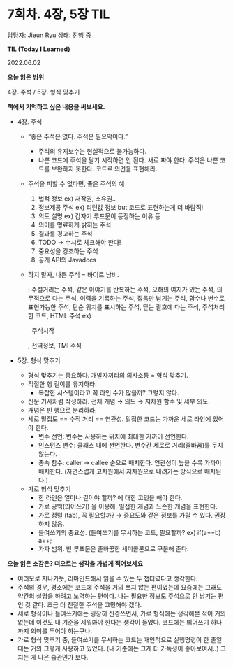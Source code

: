 # 7회차. 4장, 5장 TIL

담당자: Jieun Ryu
상태: 진행 중

**TIL (Today I Learned)**

2022.06.02

**오늘 읽은 범위**

4장. 주석 / 5장. 형식 맞추기

**책에서 기억하고 싶은 내용을 써보세요.**

- 4장. 주석
    - “좋은 주석은 없다. 주석은 필요악이다.”
        - 주석의 유지보수는 현실적으로 불가능하다.
        - 나쁜 코드에 주석을 달기 시작하면 안 된다. 새로 짜야 한다.
        주석은 나쁜 코드를 보완하지 못한다. 코드로 의견을 표현해라.
    - 주석을 피할 수 없다면, 좋은 주석의 예
        1. 법적 정보 ex) 저작권, 소유권..
        2. 정보제공 주석 ex) 리턴값 정보 but 코드로 표현하는게 더 바람직!
        3. 의도 설명 ex) 갑자기 루프문이 등장하는 이유 등
        4. 의미를 명료하게 밝히는 주석
        5. 결과를 경고하는 주석
        6. TODO → 수시로 체크해야 한다!
        7. 중요성을 강조하는 주석
        8. 공개 API의 Javadocs
    - 하지 말자, 나쁜 주석 = 바이트 낭비.
        
        : 주절거리는 주석, 같은 이야기를 반복하는 주석, 오해의 여지가 있는 주석,
        의무적으로 다는 주석, 이력을 기록하는 주석, 잡음만 남기는 주석,
        함수나 변수로 표현가능한 주석, 단순 위치를 표시하는 주석,
        닫는 괄호에 다는 주석, 주석처리한 코드, HTML 주석 ex) <pre> 주석시작 </pre>,
        전역정보, TMI 주석
        
    
- 5장. 형식 맞추기
    - 형식 맞추기는 중요하다. 개발자끼리의 의사소통 = 형식 맞추기.
    - 적절한 행 길이를 유지하라.
        - 복잡한 시스템이라고 꼭 라인 수가 많을까? 그렇지 않다.
    - 신문 기사처럼 작성하라. 전체 개념 → 의도 → 저차원 함수 및 세부 의도.
    - 개념은 빈 행으로 분리하라.
    - 세로 밀집도 == 수직 거리 == 연관성. 밀접한 코드는 가까운 세로 라인에 있어야 한다.
        - 변수 선언: 변수는 사용하는 위치에 최대한 가까이 선언한다.
        - 인스턴스 변수: 클래스 내에 선언한다. 변수간 세로로 거리(줄바꿈)를 두지 않는다.
        - 종속 함수: caller → callee 순으로 배치한다. 연관성이 높을 수록 가까이 배치한다.
        (자연스럽게 고차원에서 저차원으로 내려가는 방식으로 배치된다.)
    - 가로 형식 맞추기
        - 한 라인은 얼마나 길어야 할까? 에 대한 고민을 해야 한다.
        - 가로 공백(띄어쓰기) 을 이용해, 밀접한 개념과 느슨한 개념을 표현한다.
        - 가로 정렬 (tab), 꼭 필요할까? → 중요도와 같은 정보를 가릴 수 있다. 권장하지 않음.
        - 들여쓰기의 중요성. (들여쓰기를 무시하는 코드, 필요할까? ex) if(a==b) a++;
        - 가짜 범위. 빈 루프문은 줄바꿈한 세미콜론으로 구분해 준다.

**오늘 읽은 소감은? 떠오르는 생각을 가볍게 적어보세요**

- 여러모로 지나가듯, 리마인드해서 읽을 수 있는 두 챕터였다고 생각한다.
- 주석의 경우, 평소에는 코드에 주석을 거의 쓰지 않는 편이었는데 요즘에는 그래도 약간의 설명을 하려고 노력하는 편이다.
나는 필요한 정보도 주석으로 안 남기는 편인 것 같다. 조금 더 친절한 주석을 고민해야 겠다.
- 세로 형식이나 들여쓰기에는 굉장히 신경쓰면서, 가로 형식에는 생각해본 적이 거의 없는데 이것도 내 기준을 세워봐야 한다는 생각이 들었다.
코드에는 띄어쓰기 하나까지 의미를 두어야 하는구나.
- 가로 형식 맞추기 중, 들여쓰기를 무시하는 코드는 개인적으로 실행명령이 한 줄일때는 거의 그렇게 사용하고 있었다. (내 기준에는 그게 더 가독성이 좋아보여서..)
고치는 게 나은 습관인가 보다.